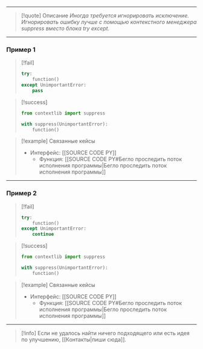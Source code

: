 ***

>[!quote] Описание
_Иногда требуется игнорировать исключение.
Игнорировать ошибку лучше с помощью контекстного менеджера suppress вместо блока try except._

***
### Пример 1

> [!fail]
> ```python
> try:
>     function()
> except UnimportantError:
>     pass
> ```

> [!success]
> ```python
> from contextlib import suppress
> 
> with suppress(UnimportantError):
>     function()
> ```

> [!example] Связанные кейсы
>- Интерфейс: [[SOURCE CODE PY]]
>	- Функция: [[SOURCE CODE PY#Бегло проследить поток исполнения программы|Бегло проследить поток исполнения программы]]

***
### Пример 2

> [!fail]
> ```python
> try:
>     function()
> except UnimportantError:
>     continue
> ```

> [!success]
> ```python
> from contextlib import suppress
> 
> with suppress(UnimportantError):
>     function()
> ```

> [!example] Связанные кейсы
>- Интерфейс: [[SOURCE CODE PY]]
>	- Функция: [[SOURCE CODE PY#Бегло проследить поток исполнения программы|Бегло проследить поток исполнения программы]]

***

> [!info]
> Если не удалось найти ничего подходящего или есть идея по улучшению, [[Контакты|пиши сюда]].
